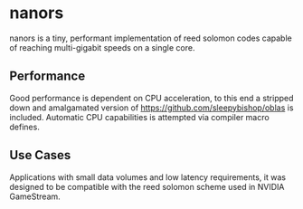 # nanors

nanors is a tiny, performant implementation of reed solomon codes capable of reaching multi-gigabit speeds on a single core.

## Performance

Good performance is dependent on CPU acceleration, to this end a stripped down and amalgamated version of https://github.com/sleepybishop/oblas is included. Automatic CPU capabilities is attempted via compiler macro defines.

## Use Cases
Applications with small data volumes and low latency requirements, it was designed to be compatible with the reed solomon scheme used in NVIDIA GameStream.
